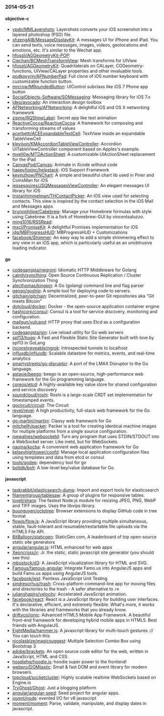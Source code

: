 ### 2014-05-21

#### objective-c
* [vpdn/MMLayershots](https://github.com/vpdn/MMLayershots): Layershots converts your iOS screenshot into a layered photoshop (PSD) file.
* [xhzengAIB/MessageDisplayKit](https://github.com/xhzengAIB/MessageDisplayKit): A messages UI for iPhone and iPad. You can send texts, voice messages, images, videos, geolocations and emotions, etc. It's similar to the Wechat app.  
* [hfossli/AGGeometryKit-POP](https://github.com/hfossli/AGGeometryKit-POP): 
* [Ciechan/BCMeshTransformView](https://github.com/Ciechan/BCMeshTransformView): Mesh transforms for UIView
* [hfossli/AGGeometryKit](https://github.com/hfossli/AGGeometryKit): Quadrilaterals on CALayer, CGGeometry-functions, UIView/CALayer properties and other invaluable tools.
* [podkovyrin/APNumberPad](https://github.com/podkovyrin/APNumberPad): Full clone of iOS number keyboard with customizable function button.
* [mrcrow/MRoundedButton](https://github.com/mrcrow/MRoundedButton): UIControl subclass like iOS 7 Phone app button
* [SocialObjects-Software/SOMessaging](https://github.com/SocialObjects-Software/SOMessaging): Messaging library for iOS 7.x
* [ideo/avocado](https://github.com/ideo/avocado): An interaction design toolbox
* [AFNetworking/AFNetworking](https://github.com/AFNetworking/AFNetworking): A delightful iOS and OS X networking framework
* [zipme/RQShineLabel](https://github.com/zipme/RQShineLabel): Secret app like text animation
* [ReactiveCocoa/ReactiveCocoa](https://github.com/ReactiveCocoa/ReactiveCocoa): A framework for composing and transforming streams of values
* [acerbetti/ACEExpandableTextCell](https://github.com/acerbetti/ACEExpandableTextCell): TextView inside an expandable TableViewCell
* [klevison/KMAccordionTableViewController](https://github.com/klevison/KMAccordionTableViewController): Accordion UITableViewController component based on Apples's example.
* [myell0w/MTDActionSheet](https://github.com/myell0w/MTDActionSheet): A customizable UIActionSheet replacement for the iPad
* [CanvasPod/Canvas](https://github.com/CanvasPod/Canvas): Animate in Xcode without code
* [happyfoxinc/helpstack](https://github.com/happyfoxinc/helpstack): iOS Support Framework
* [kevinzhow/PNChart](https://github.com/kevinzhow/PNChart): A simple and beautiful chart lib used in Piner and CoinsMan for iOS
* [jessesquires/JSQMessagesViewController](https://github.com/jessesquires/JSQMessagesViewController): An elegant messages UI library for iOS
* [tristanhimmelman/THContactPicker](https://github.com/tristanhimmelman/THContactPicker): An iOS view used for selecting contacts. This view is inspired by the contact selection in the iOS Mail and Messages apps
* [brunophilipe/Cakebrew](https://github.com/brunophilipe/Cakebrew): Manage your Homebrew formulas with style using Cakebrew. It is a fork of Homebrew-GUI by vincentsaluzzo.
* [ming1016/RSSRead](https://github.com/ming1016/RSSRead): 
* [mxcl/PromiseKit](https://github.com/mxcl/PromiseKit): A delightful Promises implementation for iOS
* [jdg/MBProgressHUD](https://github.com/jdg/MBProgressHUD): MBProgressHUD + Customizations
* [facebook/Shimmer](https://github.com/facebook/Shimmer): An easy way to add a simple shimmering effect to any view in an iOS app, which is particularly useful as an unobtrusive loading indicator.

#### go
* [codegangsta/negroni](https://github.com/codegangsta/negroni): Idiomatic HTTP Middleware for Golang
* [calmh/syncthing](https://github.com/calmh/syncthing): Open Source Continuous Replication / Cluster Synchronization Thing
* [alecthomas/kingpin](https://github.com/alecthomas/kingpin): A Go (golang) command line and flag parser
* [gengo/goship](https://github.com/gengo/goship): A simple tool for deploying code to servers.
* [gitchain/gitchain](https://github.com/gitchain/gitchain): Decentralized, peer-to-peer Git repositories aka "Git meets Bitcoin"
* [dotcloud/docker](https://github.com/dotcloud/docker): Docker - the open-source application container engine
* [hashicorp/consul](https://github.com/hashicorp/consul): Consul is a tool for service discovery, monitoring and configuration.
* [mailgun/vulcand](https://github.com/mailgun/vulcand): HTTP proxy that uses Etcd as a configuration backend.
* [codegangsta/gin](https://github.com/codegangsta/gin): Live reload utility for Go web servers
* [spf13/hugo](https://github.com/spf13/hugo): A Fast and Flexible Static Site Generator built with love by spf13 in GoLang
* [inconshreveable/ngrok](https://github.com/inconshreveable/ngrok): Introspected tunnels to localhost
* [influxdb/influxdb](https://github.com/influxdb/influxdb): Scalable datastore for metrics, events, and real-time analytics
* [smartystreets/go-disruptor](https://github.com/smartystreets/go-disruptor): A port of the LMAX Disruptor to the Go language.
* [astaxie/beego](https://github.com/astaxie/beego): beego is an open-source, high-performance web framework for the Go programming language.
* [coreos/etcd](https://github.com/coreos/etcd): A highly-available key value store for shared configuration and service discovery
* [soundcloud/roshi](https://github.com/soundcloud/roshi): Roshi is a large-scale CRDT set implementation for timestamped events.
* [gocircuit/circuit](https://github.com/gocircuit/circuit): The Circuit
* [revel/revel](https://github.com/revel/revel): A high productivity, full-stack web framework for the Go language.
* [go-martini/martini](https://github.com/go-martini/martini): Classy web framework for Go
* [mitchellh/packer](https://github.com/mitchellh/packer): Packer is a tool for creating identical machine images for multiple platforms from a single source configuration.
* [joewalnes/websocketd](https://github.com/joewalnes/websocketd): Turn any program that uses STDIN/STDOUT into a WebSocket server. Like inetd, but for WebSockets. 
* [naoina/kocha](https://github.com/naoina/kocha): A convenient web application framework for Go
* [kelseyhightower/confd](https://github.com/kelseyhightower/confd): Manage local application configuration files using templates and data from etcd or consul
* [tools/godep](https://github.com/tools/godep): dependency tool for go
* [boltdb/bolt](https://github.com/boltdb/bolt): A low-level key/value database for Go.

#### javascript
* [taskrabbit/elasticsearch-dump](https://github.com/taskrabbit/elasticsearch-dump): Import and export tools for elasticsearch
* [filamentgroup/tablesaw](https://github.com/filamentgroup/tablesaw): A group of plugins for responsive tables.
* [lovell/sharp](https://github.com/lovell/sharp): The fastest Node.js module for resizing JPEG, PNG, WebP and TIFF images. Uses the libvips library.
* [buunguyen/octotree](https://github.com/buunguyen/octotree): Browser extensions to display GitHub code in tree format
* [flowjs/flow.js](https://github.com/flowjs/flow.js): A JavaScript library providing multiple simultaneous, stable, fault-tolerant and resumable/restartable file uploads via the HTML5 File API.
* [BitBalloon/staticgen](https://github.com/BitBalloon/staticgen): StaticGen.com, A leaderboard of top open-source static site generators
* [angular/angular.js](https://github.com/angular/angular.js): HTML enhanced for web apps
* [Xeoncross/jr](https://github.com/Xeoncross/jr): Jr. the static, static javascript site generator (you should see this)
* [mbostock/d3](https://github.com/mbostock/d3): A JavaScript visualization library for HTML and SVG.
* [Famous/famous-angular](https://github.com/Famous/famous-angular): Integrate Famo.us into AngularJS apps and build Famo.us apps using AngularJS tools.
* [facebook/jest](https://github.com/facebook/jest): Painless JavaScript Unit Testing
* [sindresorhus/trash](https://github.com/sindresorhus/trash): Cross-platform command-line app for moving files and directories to the trash - A safer alternative to `rm`
* [julianshapiro/velocity](https://github.com/julianshapiro/velocity): Accelerated JavaScript animation.
* [facebook/react](https://github.com/facebook/react): React is a JavaScript library for building user interfaces. It's declarative, efficient, and extremely flexible. What's more, it works with the libraries and frameworks that you already know.
* [driftyco/ionic](https://github.com/driftyco/ionic): Advanced HTML5 Mobile App Framework. A beautiful front-end framework for developing hybrid mobile apps in HTML5. Best friends with AngularJS.
* [EightMedia/hammer.js](https://github.com/EightMedia/hammer.js): A javascript library for multi-touch gestures :// You can touch this
* [nicolasbize/magicsuggest](https://github.com/nicolasbize/magicsuggest): Multiple Selection Combo Box using Bootstrap 3
* [adobe/brackets](https://github.com/adobe/brackets): An open source code editor for the web, written in JavaScript, HTML and CSS.
* [hoodiehq/hoodie.js](https://github.com/hoodiehq/hoodie.js): hoodie super power to the frontend!
* [webpro/DOMtastic](https://github.com/webpro/DOMtastic): Small & fast DOM and event library for modern browsers.
* [topcloud/socketcluster](https://github.com/topcloud/socketcluster): Highly scalable realtime WebSockets based on Engine.io
* [TryGhost/Ghost](https://github.com/TryGhost/Ghost): Just a blogging platform
* [angular/angular-seed](https://github.com/angular/angular-seed): Seed project for angular apps. 
* [joyent/node](https://github.com/joyent/node): evented I/O for v8 javascript
* [moment/moment](https://github.com/moment/moment): Parse, validate, manipulate, and display dates in javascript.
